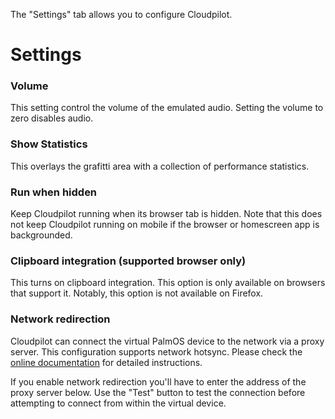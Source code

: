 The "Settings" tab allows you to configure Cloudpilot.

# Settings

### Volume

This setting control the volume of the emulated audio. Setting the volume to zero
disables audio.

### Show Statistics

This overlays the grafitti area with a collection of performance statistics.

### Run when hidden

Keep Cloudpilot running when its browser tab is hidden. Note that this does not
keep Cloudpilot running on mobile if the browser or homescreen app is
backgrounded.

### Clipboard integration (supported browser only)

This turns on clipboard integration. This option is only available on browsers that
support it. Notably, this option is not available on Firefox.

### Network redirection

Cloudpilot can connect the virtual PalmOS device to the network via
a proxy server. This configuration supports network hotsync. Please check the
[online documentation](https://github.com/cloudpilot-emu/cloudpilot/blob/master/doc/networking.md)
for detailed instructions.

If you enable network redirection you'll have to enter the address of the proxy
server below. Use the "Test" button to test the connection before attempting to
connect from within the virtual device.
